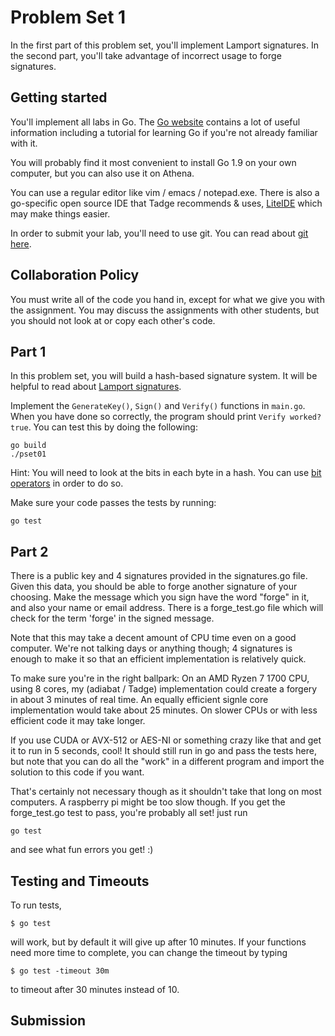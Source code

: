 # Problem Set 1

In the first part of this problem set, you'll implement Lamport signatures.  In the second part, you'll take advantage of incorrect usage to forge signatures.

## Getting started

You'll implement all labs in Go. The [Go website](https://golang.org/) contains a lot of useful information including a tutorial for learning Go if you're not already familiar with it.

You will probably find it most convenient to install Go 1.9 on your own computer, but you can also use it on Athena.

You can use a regular editor like vim / emacs / notepad.exe.  There is also a go-specific open source IDE that Tadge recommends & uses, [LiteIDE](https://github.com/visualfc/liteide) which may make things easier.

In order to submit your lab, you'll need to use git.  You can read about [git here](https://www.kernel.org/pub/software/scm/git/docs/user-manual.html).

## Collaboration Policy

You must write all of the code you hand in, except for what we give you with the assignment.  You may discuss the assignments with other students, but you should not look at or copy each other's code.

## Part 1

In this problem set, you will build a hash-based signature system.  It will be helpful to read about [Lamport signatures](https://en.wikipedia.org/wiki/Lamport_signature).

Implement the `GenerateKey()`, `Sign()` and `Verify()` functions in `main.go`.  When you have done so correctly, the program should print `Verify worked? true`.  You can test this by doing the following:

```
go build
./pset01
```

Hint: You will need to look at the bits in each byte in a hash.  You can use [bit operators](https://medium.com/learning-the-go-programming-language/bit-hacking-with-go-e0acee258827) in order to do so.

Make sure your code passes the tests by running:

```
go test
```

## Part 2

There is a public key and 4 signatures provided in the signatures.go file.  Given this data, you should be able to forge another signature of your choosing.  Make the message which you sign have the word "forge" in it, and also your name or email address.  There is a forge_test.go file which will check for the term 'forge' in the signed message.

Note that this may take a decent amount of CPU time even on a good computer.  We're not talking days or anything though; 4 signatures is enough to make it so that an efficient implementation is relatively quick.

To make sure you're in the right ballpark: On an AMD Ryzen 7 1700 CPU, using 8 cores, my (adiabat / Tadge) implementation could create a forgery in about 3 minutes of real time.  An equally efficient signle core implementation would take about 25 minutes.  On slower CPUs or with less efficient code it may take longer.

If you use CUDA or AVX-512 or AES-NI or something crazy like that and get it to run in 5 seconds, cool!  It should still run in go and pass the tests here, but note that you can do all the "work" in a different program and import the solution to this code if you want.

That's certainly not necessary though as it shouldn't take that long on most computers.  A raspberry pi might be too slow though.  If you get the forge_test.go test to pass, you're probably all set!  just run

```
go test
```
and see what fun errors you get! :)

## Testing and Timeouts

To run tests,
```
$ go test
```
will work, but by default it will give up after 10 minutes.  If your functions need more time to complete, you can change the timeout by typing
```
$ go test -timeout 30m
```
to timeout after 30 minutes instead of 10.

## Submission